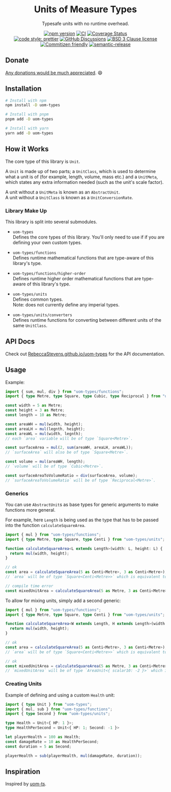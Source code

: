 <div align="center">

# Units of Measure Types

Typesafe units with no runtime overhead.

[![npm version](https://img.shields.io/npm/v/uom-types.svg)](https://www.npmjs.com/package/uom-types)
[![CI](https://github.com/RebeccaStevens/uom-types/actions/workflows/release.yml/badge.svg)](https://github.com/RebeccaStevens/uom-types/actions/workflows/release.yml)
[![Coverage Status](https://codecov.io/gh/RebeccaStevens/uom-types/branch/main/graph/badge.svg?token=MVpR1oAbIT)](https://codecov.io/gh/RebeccaStevens/uom-types)\
[![code style: prettier](https://img.shields.io/badge/code_style-prettier-ff69b4.svg?style=flat-square)](https://github.com/prettier/prettier)
[![GitHub Discussions](https://img.shields.io/github/discussions/RebeccaStevens/uom-types?style=flat-square)](https://github.com/RebeccaStevens/uom-types/discussions)
[![BSD 3 Clause license](https://img.shields.io/github/license/RebeccaStevens/uom-types.svg?style=flat-square)](https://opensource.org/licenses/BSD-3-Clause)
[![Commitizen friendly](https://img.shields.io/badge/commitizen-friendly-brightgreen.svg?style=flat-square)](https://commitizen.github.io/cz-cli/)
[![semantic-release](https://img.shields.io/badge/%20%20%F0%9F%93%A6%F0%9F%9A%80-semantic--release-e10079.svg?style=flat-square)](https://github.com/semantic-release/semantic-release)

</div>

## Donate

[Any donations would be much appreciated](./DONATIONS.md). 😄

## Installation

```sh
# Install with npm
npm install -D uom-types

# Install with pnpm
pnpm add -D uom-types

# Install with yarn
yarn add -D uom-types
```

## How it Works

The core type of this library is `Unit`.

A `Unit` is made up of two parts; a `UnitClass`, which is used to determine what a unit is of (for example, length, volume, mass etc.)
and a `UnitMeta`, which states any extra information needed (such as the unit's scale factor).

A unit without a `UnitMeta` is known as an `AbstractUnit`.\
A unit without a `UnitClass` is known as a `UnitConversionRate`.

### Library Make Up

This library is split into several submodules.

- `uom-types`\
  Defines the core types of this library. You'll only need to use if if you are defining your own custom types.

- `uom-types/functions`\
  Defines runtime mathematical functions that are type-aware of this library's type.

- `uom-types/functions/higher-order`\
  Defines runtime higher order mathematical functions that are type-aware of this library's type.

- `uom-types/units`\
  Defines common types.\
  Note: does not currently define any imperial types.

- `uom-types/units/converters`\
  Defines runtime functions for converting between different units of the same `UnitClass`.

## API Docs

Check out [RebeccaStevens.github.io/uom-types](https://RebeccaStevens.github.io/uom-types/stable/) for the API documentation.

## Usage

Example:

```ts
import { sum, mul, div } from "uom-types/functions";
import { type Metre, type Square, type Cubic, type Reciprocal } from "uom-types/units";

const width = 5 as Metre;
const height = 3 as Metre;
const length = 10 as Metre;

const areaWH = mul(width, height);
const areaLH = mul(legnth, height);
const areaWL = mul(width, legnth);
// each `area` variable will be of type `Square<Metre>`.

const surfaceArea = mul(2, sum(areaWH, areaLH, areaWL));
// `surfaceArea` will also be of type `Square<Metre>`.

const volume = mul(areaWH, length);
// `volume` will be of type `Cubic<Metre>`.

const surfaceAreaToVolumeRatio = div(surfaceArea, volume);
// `surfaceAreaToVolumeRatio` will be of type `Reciprocal<Metre>`.
```

### Generics

You can use `AbstractUnit`s as base types for generic arguments to make functions more general.

For example, here `Length` is being used as the type that has to be passed into the function `calculateSquareArea`.

```ts
import { mul } from "uom-types/functions";
import { type Metre, type Square, type Centi } from "uom-types/units";

function calculateSquareArea<L extends Length>(width: L, height: L) {
  return mul(width, height);
}

// ok
const area = calculateSquareArea(5 as Centi<Metre>, 3 as Centi<Metre>);
// `area` will be of type `Square<Centi<Metre>>` which is equivalent to `Unit<{ Metre: 2 }, { scalar10: -4 }>`.

// compile time error
const mixedUnitArea = calculateSquareArea(5 as Metre, 3 as Centi<Metre>);
```

To allow for mixing units, simply add a second generic:

```ts
import { mul } from "uom-types/functions";
import { type Metre, type Square, type Centi } from "uom-types/units";

function calculateSquareArea<W extends Length, H extends Length>(width: W, height: H) {
  return mul(width, height);
}

// ok
const area = calculateSquareArea(5 as Centi<Metre>, 3 as Centi<Metre>);
// `area` will be of type `Square<Centi<Metre>>` which is equivalent to `Unit<{ Metre: 2 }, { scalar10: -4 }>`.

// ok
const mixedUnitArea = calculateSquareArea(5 as Metre, 3 as Centi<Metre>);
// `mixedUnitArea` will be of type `AreaUnit<{ scalar10: -2 }>` which is equivalent to `Unit<{ Metre: 2 }, { scalar10: -2 }>`.
```

### Creating Units

Example of defining and using a custom `Health` unit:

```ts
import { type Unit } from "uom-types";
import { mul, sub } from "uom-types/functions";
import { type Second } from "uom-types/units";

type Health = Unit<{ HP: 1 }>;
type HealthPerSecond = Unit<{ HP: 1; Second: -1 }>

let playerHealth = 100 as Health;
const damageRate = 10 as HealthPerSecond;
const duration = 5 as Second;

playerHealth = sub(playerHealth, mul(damageRate, duration));
```

## Inspiration

Inspired by [uom-ts](https://github.com/mindbrave/uom-ts).
